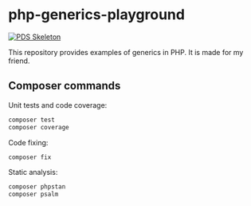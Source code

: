 # php-generics-playground

[![PDS Skeleton](https://img.shields.io/badge/pds-skeleton-blue.svg?style=flat-square)](https://github.com/php-pds/skeleton)

This repository provides examples of generics in PHP. It is made for my friend.

## Composer commands

Unit tests and code coverage:

```bash
composer test
composer coverage
```

Code fixing:

```bash
composer fix
```

Static analysis:

```bash
composer phpstan
composer psalm
```

